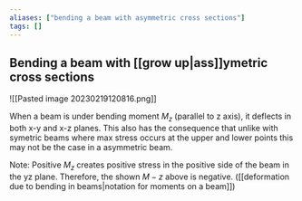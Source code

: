 ```yaml
---
aliases: ["bending a beam with asymmetric cross sections"]
tags: []
---
```


## Bending a beam with [[grow up|ass]]ymetric cross sections
 
![[Pasted image 20230219120816.png]]

When a beam is under bending moment $M_{z}$ (parallel to z axis), it deflects in both x-y and x-z planes. This also has the consequence that unlike with symetric beams where max stress occurs at the upper and lower points this may not be the case in a asymmetric beam.

Note: Positive $M_{z}$ creates positive stress in the positive side of the beam in the yz plane. Therefore, the shown $M-z$ above is negative. ([[deformation due to bending in beams|notation for moments on a beam]])
